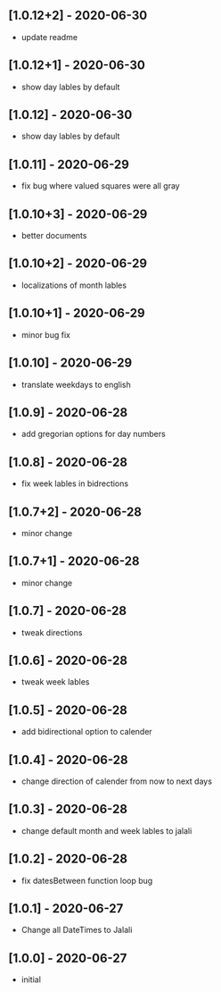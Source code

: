 ## [1.0.12+2] - 2020-06-30

* update readme 

## [1.0.12+1] - 2020-06-30

* show day lables by default 

## [1.0.12] - 2020-06-30

* show day lables by default 

## [1.0.11] - 2020-06-29

* fix bug where valued squares were all gray 

## [1.0.10+3] - 2020-06-29

* better documents 

## [1.0.10+2] - 2020-06-29

* localizations of month lables 

## [1.0.10+1] - 2020-06-29

* minor bug fix 

## [1.0.10] - 2020-06-29

* translate weekdays to english 

## [1.0.9] - 2020-06-28

* add gregorian options for day numbers

## [1.0.8] - 2020-06-28

* fix week lables in bidrections

## [1.0.7+2] - 2020-06-28

* minor change

## [1.0.7+1] - 2020-06-28

* minor change

## [1.0.7] - 2020-06-28

* tweak directions

## [1.0.6] - 2020-06-28

* tweak week lables

## [1.0.5] - 2020-06-28

* add bidirectional option to calender

## [1.0.4] - 2020-06-28

* change direction of calender from now to next days

## [1.0.3] - 2020-06-28

* change default month and week lables to jalali

## [1.0.2] - 2020-06-28

* fix datesBetween function loop bug

## [1.0.1] - 2020-06-27

* Change all DateTimes to Jalali

## [1.0.0] - 2020-06-27

* initial
